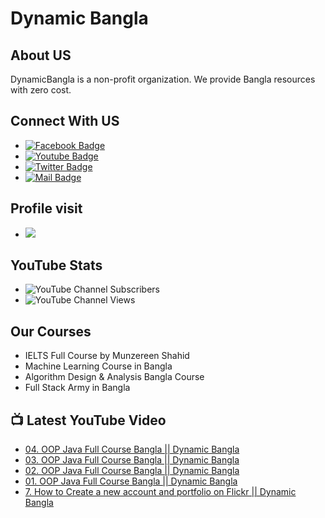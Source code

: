 # Dynamic Bangla 
## About US
DynamicBangla is a non-profit organization. We provide Bangla resources with zero cost. 
## Connect With US
- [![Facebook Badge](https://img.shields.io/badge/Facebook-1877F2?style=for-the-badge&logo=facebook&logoColor=white)](https://www.facebook.com/DynamicLearnerBangla)
- [![Youtube Badge](https://img.shields.io/badge/YouTube-FF0000?style=for-the-badge&logo=youtube&logoColor=white)](https://www.youtube.com/channel/UCoPrqgPJKtJMP0PZCDFjDqA)
- [![Twitter Badge](https://img.shields.io/badge/Twitter-1DA1F2?style=for-the-badge&logo=twitter&logoColor=white)](https://twitter.com/DynamicBangla) 
- [![Mail Badge](https://img.shields.io/badge/Gmail-D14836?style=for-the-badge&logo=gmail&logoColor=white)](mailto:DynamicBangla@yahoo.com)


## Profile visit
- ![](https://komarev.com/ghpvc/?username=DynamicBangla&label=PROFILE+VIEWS)
## YouTube Stats
- ![YouTube Channel Subscribers](https://img.shields.io/youtube/channel/subscribers/UCoPrqgPJKtJMP0PZCDFjDqA?style=social)
- ![YouTube Channel Views](https://img.shields.io/youtube/channel/views/UCoPrqgPJKtJMP0PZCDFjDqA?style=social)
## Our Courses
- IELTS Full Course by Munzereen Shahid
- Machine Learning Course in Bangla
- Algorithm Design & Analysis Bangla Course
- Full Stack Army in Bangla



## 📺 Latest YouTube Video
<!-- BLOG-POST-LIST:START -->
- [04. OOP Java Full Course Bangla || Dynamic Bangla](https://www.youtube.com/watch?v=AzPwZdo-IZg)
- [03. OOP Java Full Course Bangla || Dynamic Bangla](https://www.youtube.com/watch?v=FR9EkbN7b4A)
- [02. OOP Java Full Course Bangla || Dynamic Bangla](https://www.youtube.com/watch?v=yf6F21bGdo4)
- [01. OOP Java Full Course Bangla || Dynamic Bangla](https://www.youtube.com/watch?v=SgCeRvXrXyw)
- [7. How to Create a new account and portfolio on Flickr || Dynamic Bangla](https://www.youtube.com/watch?v=bTDuvMLXCMQ)
<!-- BLOG-POST-LIST:END -->
